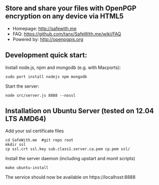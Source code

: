 ## Store and share your files with OpenPGP encryption on any device via HTML5

* Homepage: http://safewith.me
* FAQ: https://github.com/tanx/SafeWith.me/wiki/FAQ
* Powered by: http://openpgpjs.org

## Development quick start:

Install node.js, npm and mongodb (e.g. with Macports):

    sudo port install nodejs npm mongodb

Start the server:

    node src/server.js 8888 --nossl

## Installation on Ubuntu Server (tested on 12.04 LTS AMD64)

Add your ssl certificate files

    cd SafeWith.me  #git repo root
    mkdir ssl
    cp ssl.crt ssl.key sub.class1.server.ca.pem cp.pem ssl/

Install the server daemon (including upstart and monit scripts)

    make ubuntu-install

The service should now be available on https://localhost:8888